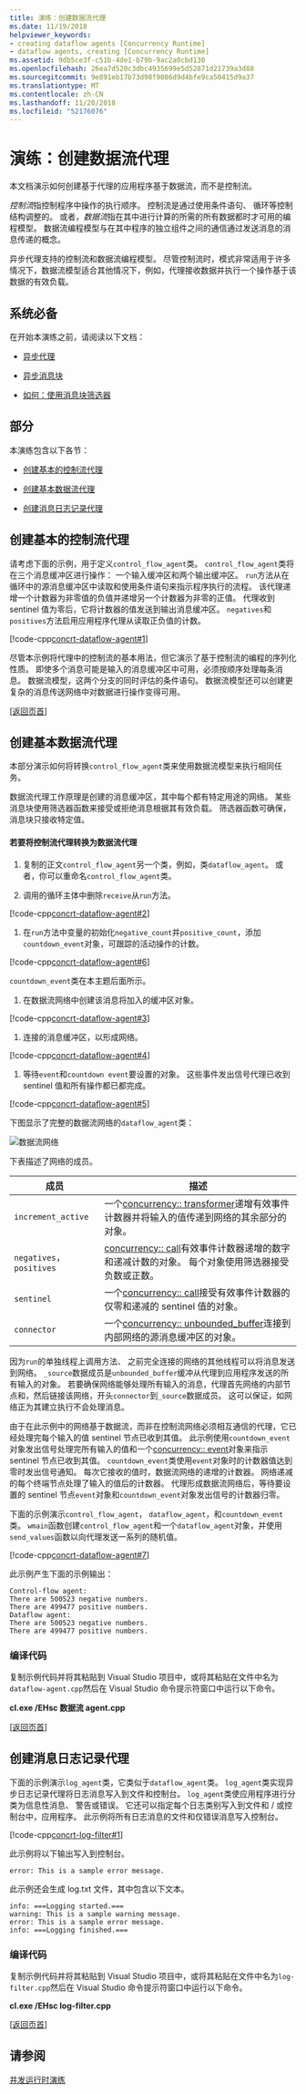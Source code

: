 ```yaml
---
title: 演练：创建数据流代理
ms.date: 11/19/2018
helpviewer_keywords:
- creating dataflow agents [Concurrency Runtime]
- dataflow agents, creating [Concurrency Runtime]
ms.assetid: 9db5ce3f-c51b-4de1-b79b-9ac2a0cbd130
ms.openlocfilehash: 26ea7d520c3dbc4935699e5d52871d21739a3d88
ms.sourcegitcommit: 9e891eb17b73d98f9086d9d4bfe9ca50415d9a37
ms.translationtype: MT
ms.contentlocale: zh-CN
ms.lasthandoff: 11/20/2018
ms.locfileid: "52176076"
---
```

# <a name="walkthrough-creating-a-dataflow-agent"></a>演练：创建数据流代理

本文档演示如何创建基于代理的应用程序基于数据流，而不是控制流。

*控制流*指控制程序中操作的执行顺序。 控制流是通过使用条件语句、 循环等控制结构调整的。 或者，*数据流*指在其中进行计算的所需的所有数据都时才可用的编程模型。 数据流编程模型与在其中程序的独立组件之间的通信通过发送消息的消息传递的概念。

异步代理支持的控制流和数据流编程模型。 尽管控制流时，模式非常适用于许多情况下，数据流模型适合其他情况下，例如，代理接收数据并执行一个操作基于该数据的有效负载。

## <a name="prerequisites"></a>系统必备

在开始本演练之前，请阅读以下文档：

- [异步代理](../../parallel/concrt/asynchronous-agents.md)

- [异步消息块](../../parallel/concrt/asynchronous-message-blocks.md)

- [如何：使用消息块筛选器](../../parallel/concrt/how-to-use-a-message-block-filter.md)

##  <a name="top"></a> 部分

本演练包含以下各节：

- [创建基本的控制流代理](#control-flow)

- [创建基本数据流代理](#dataflow)

- [创建消息日志记录代理](#logging)

##  <a name="control-flow"></a> 创建基本的控制流代理

请考虑下面的示例，用于定义`control_flow_agent`类。 `control_flow_agent`类将在三个消息缓冲区进行操作： 一个输入缓冲区和两个输出缓冲区。 `run`方法从在循环中的源消息缓冲区中读取和使用条件语句来指示程序执行的流程。 该代理递增一个计数器为非零值的负值并递增另一个计数器为非零的正值。 代理收到 sentinel 值为零后，它将计数器的值发送到输出消息缓冲区。 `negatives`和`positives`方法启用应用程序代理从读取正负值的计数。

[!code-cpp[concrt-dataflow-agent#1](../../parallel/concrt/codesnippet/cpp/walkthrough-creating-a-dataflow-agent_1.cpp)]

尽管本示例将代理中的控制流的基本用法，但它演示了基于控制流的编程的序列化性质。 即使多个消息可能是输入的消息缓冲区中可用，必须按顺序处理每条消息。 数据流模型，这两个分支的同时评估的条件语句。 数据流模型还可以创建更复杂的消息传送网络中对数据进行操作变得可用。

[[返回页首](#top)]

##  <a name="dataflow"></a> 创建基本数据流代理

本部分演示如何将转换`control_flow_agent`类来使用数据流模型来执行相同任务。

数据流代理工作原理是创建的消息缓冲区，其中每个都有特定用途的网络。 某些消息块使用筛选器函数来接受或拒绝消息根据其有效负载。 筛选器函数可确保，消息块只接收特定值。

#### <a name="to-convert-the-control-flow-agent-to-a-dataflow-agent"></a>若要将控制流代理转换为数据流代理

1. 复制的正文`control_flow_agent`另一个类，例如，类`dataflow_agent`。 或者，你可以重命名`control_flow_agent`类。

1. 调用的循环主体中删除`receive`从`run`方法。

[!code-cpp[concrt-dataflow-agent#2](../../parallel/concrt/codesnippet/cpp/walkthrough-creating-a-dataflow-agent_2.cpp)]

1. 在`run`方法中变量的初始化`negative_count`并`positive_count`，添加`countdown_event`对象，可跟踪的活动操作的计数。

[!code-cpp[concrt-dataflow-agent#6](../../parallel/concrt/codesnippet/cpp/walkthrough-creating-a-dataflow-agent_3.cpp)]

   `countdown_event`类在本主题后面所示。

1. 在数据流网络中创建该消息将加入的缓冲区对象。

[!code-cpp[concrt-dataflow-agent#3](../../parallel/concrt/codesnippet/cpp/walkthrough-creating-a-dataflow-agent_4.cpp)]

1. 连接的消息缓冲区，以形成网络。

[!code-cpp[concrt-dataflow-agent#4](../../parallel/concrt/codesnippet/cpp/walkthrough-creating-a-dataflow-agent_5.cpp)]

1. 等待`event`和`countdown event`要设置的对象。 这些事件发出信号代理已收到 sentinel 值和所有操作都已都完成。

[!code-cpp[concrt-dataflow-agent#5](../../parallel/concrt/codesnippet/cpp/walkthrough-creating-a-dataflow-agent_6.cpp)]

下图显示了完整的数据流网络的`dataflow_agent`类：

![数据流网络](../../parallel/concrt/media/concrt_dataflow.png "数据流网络")

下表描述了网络的成员。

|成员|描述|
|------------|-----------------|
|`increment_active`|一个[concurrency:: transformer](../../parallel/concrt/reference/transformer-class.md)递增有效事件计数器并将输入的值传递到网络的其余部分的对象。|
|`negatives`， `positives`|[concurrency:: call](../../parallel/concrt/reference/call-class.md)有效事件计数器递增的数字和递减计数的对象。 每个对象使用筛选器接受负数或正数。|
|`sentinel`|一个[concurrency:: call](../../parallel/concrt/reference/call-class.md)接受有效事件计数器的仅零和递减的 sentinel 值的对象。|
|`connector`|一个[concurrency:: unbounded_buffer](reference/unbounded-buffer-class.md)连接到内部网络的源消息缓冲区的对象。|

因为`run`的单独线程上调用方法、 之前完全连接的网络的其他线程可以将消息发送到网络。 `_source`数据成员是`unbounded_buffer`缓冲从代理到应用程序发送的所有输入的对象。 若要确保网络能够处理所有输入的消息，代理首先网络的内部节点和，然后链接该网络，开头`connector`到`_source`数据成员。 这可以保证，如网络正为其建立执行不会处理消息。

由于在此示例中的网络基于数据流，而非在控制流网络必须相互通信的代理，它已经处理完每个输入的值 sentinel 节点已收到其值。 此示例使用`countdown_event`对象发出信号处理完所有输入的值和一个[concurrency:: event](../../parallel/concrt/reference/event-class.md)对象来指示 sentinel 节点已收到其值。 `countdown_event`类使用`event`对象时的计数器值达到零时发出信号通知。 每次它接收的值时，数据流网络的递增的计数器。 网络递减的每个终端节点处理了输入的值后的计数器。 代理形成数据流网络后，等待要设置的 sentinel 节点`event`对象和`countdown_event`对象发出信号的计数器归零。

下面的示例演示`control_flow_agent`， `dataflow_agent`，和`countdown_event`类。 `wmain`函数创建`control_flow_agent`和一个`dataflow_agent`对象，并使用`send_values`函数以向代理发送一系列的随机值。

[!code-cpp[concrt-dataflow-agent#7](../../parallel/concrt/codesnippet/cpp/walkthrough-creating-a-dataflow-agent_7.cpp)]

此示例产生下面的示例输出：

```Output
Control-flow agent:
There are 500523 negative numbers.
There are 499477 positive numbers.
Dataflow agent:
There are 500523 negative numbers.
There are 499477 positive numbers.
```

### <a name="compiling-the-code"></a>编译代码

复制示例代码并将其粘贴到 Visual Studio 项目中，或将其粘贴在文件中名为`dataflow-agent.cpp`然后在 Visual Studio 命令提示符窗口中运行以下命令。

**cl.exe /EHsc 数据流 agent.cpp**

[[返回页首](#top)]

##  <a name="logging"></a> 创建消息日志记录代理

下面的示例演示`log_agent`类，它类似于`dataflow_agent`类。 `log_agent`类实现异步日志记录代理将日志消息写入到文件和控制台。 `log_agent`类使应用程序进行分类为信息性消息、 警告或错误。 它还可以指定每个日志类别写入到文件和 / 或控制台中，应用程序。 此示例将所有日志消息的文件和仅错误消息写入控制台。

[!code-cpp[concrt-log-filter#1](../../parallel/concrt/codesnippet/cpp/walkthrough-creating-a-dataflow-agent_8.cpp)]

此示例将以下输出写入到控制台。

```Output
error: This is a sample error message.
```

此示例还会生成 log.txt 文件，其中包含以下文本。

```Output
info: ===Logging started.===
warning: This is a sample warning message.
error: This is a sample error message.
info: ===Logging finished.===
```

### <a name="compiling-the-code"></a>编译代码

复制示例代码并将其粘贴到 Visual Studio 项目中，或将其粘贴在文件中名为`log-filter.cpp`然后在 Visual Studio 命令提示符窗口中运行以下命令。

**cl.exe /EHsc log-filter.cpp**

[[返回页首](#top)]

## <a name="see-also"></a>请参阅

[并发运行时演练](../../parallel/concrt/concurrency-runtime-walkthroughs.md)

